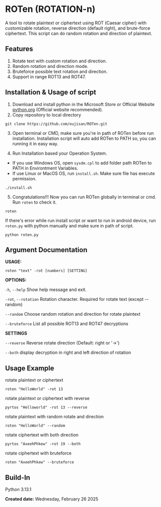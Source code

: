 # ROTen (ROTATION-n)
A tool to rotate plaintext or ciphertext using ROT (Caesar cipher) with customizable rotation, reverse direction (default right), and brute-force ciphertext. This script can do random rotation and direction of plaintext.

## Features
1. Rotate text with custom rotation and direction.
2. Random rotation and direction mode.
3. Bruteforce possible text rotation and direction.
4. Support in range ROT13 and ROT47.

## Installation & Usage of script
1. Download and install python in the Microsoft Store or Official Website [python.org](https://www.python.org/downloads/) (Official website recommended).
2. Copy repository to local directory
```
git clone https://github.com/oujisan/ROTen.git
```
3. Open terminal or CMD, make sure you're in path of ROTen before run installation. Installation script will auto add ROTen to PATH so, you can running it in easy way.

4. Run Installation based your Operation System.
- If you use Windows OS, open `sysdm.cpl` to add folder path ROTen to PATH in Environtment Variables.
- If use Linux or MacOS OS, run `install.sh`. Make sure file has execute permission.
```
./install.sh
```
5. Congratulations!!! Now you can run ROTen globally in terminal or cmd. Run `roten` to check it.
```
roten
```

If there's error while run install script or want to run in android device, run `roten.py` with python manually and make sure in path of script.
```
python roten.py
```

## Argument Documentation
**USAGE:** 
```
roten "text" -rot [numbers] [SETTING]
```
**OPTIONS:**

`-h`, `--help`       Show help message and exit.

`-rot`, `--rotation` Rotation character. Required for rotate text (except --random)

`--random`           Choose random rotation and direction for rotate plaintext

`--bruteforce`       List all possible ROT13 and ROT47 decryptions

**SETTINGS**

`--reverse`          Reverse rotate direction (Default: right or '→')

`--both`             display decryption in right and left direction of rotation


## Usage Example
rotate plaintext or ciphertext
```
roten "HelloWorld" -rot 13
```

rotate plaintext or ciphertext with reverse
```
pyrtos "Helloworld" -rot 13 --reverse
```

rotate plaintext with random rotate and direction
```
roten "HelloWorld" --random
```

rotate ciphertext with both direction
```
pyrtos "AxeehPhkew" -rot 19 --both
```

rotate ciphertext with bruteforce
```
roten "AxeehPhkew" --bruteforce
```

## Build-In
Python 3.13.1

**Created date:** Wednesday, February 26 2025
